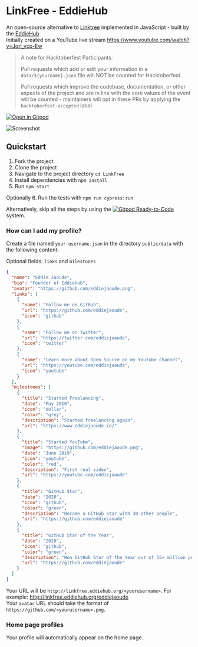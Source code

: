 # LinkFree - EddieHub

An open-source alternative to [Linktree](https://linktr.ee/) implemented in JavaScript - built by the [EddieHub](https://www.eddiehub.org)\
Initially created on a YouTube live stream <https://www.youtube.com/watch?v=Jorl_vcp-Ew>

> A note for Hacktoberfest Participants:
> 
> Pull requests which add or edit your information in a `data/${yourname}.json` file will NOT be counted for Hacktoberfest.
>
> Pull requests which improve the codebase, documentation, or other aspects of the project and are in line with the core values
> of the event will be counted - maintainers will opt in these PRs by applying the `hacktoberfest-accepted` label.

[![Open in Gitpod](https://gitpod.io/button/open-in-gitpod.svg)](https://gitpod.io/#https://github.com/EddieHubCommunity/LinkFree)

![Screenshot](https://user-images.githubusercontent.com/60853067/133296120-dbdb1799-4cca-4708-81ce-05edc65e59c9.png)

## Quickstart

1. Fork the project
2. Clone the project
3. Navigate to the project directory `cd LinkFree`
4. Install dependencies with `npm install`
5. Run `npm start`

Optionally
6. Run the tests with `npm run cypress:run`

Alternatively, skip all the steps by using the [![Gitpod Ready-to-Code](https://img.shields.io/badge/Gitpod-Ready--to--Code-blue?logo=gitpod)](https://gitpod.io/#https://github.com/EddieHubCommunity/LinkFree/) system.

### How can I add my profile?

Create a file named `your-username.json` in the directory `public/data` with the following content:

Optional fields: `links` and `milestones`

```json
{
  "name": "Eddie Jaoude",
  "bio": "Founder of EddieHub",
  "avatar": "https://github.com/eddiejaoude.png",
  "links": [
    {
      "name": "Follow me on GitHub",
      "url": "https://github.com/eddiejaoude",
      "icon": "github"
    },
    {
      "name": "Follow me on Twitter",
      "url": "https://twitter.com/eddiejaoude",
      "icon": "twitter"
    },
    {
      "name": "Learn more about Open Source on my YouTube channel",
      "url": "https://youtube.com/eddiejaoude",
      "icon": "youtube"
    }
  ],
  "milestones": [
    {
      "title": "Started Freelancing",
      "date": "May 2010",
      "icon": "dollar",
      "color": "grey",
      "description": "Started freelancing again",
      "url": "https://www.eddiejaoude.io/"
    },
    {
      "title": "Started YouTube",
      "image": "https://github.com/eddiejaoude.png",
      "date": "June 2019",
      "icon": "youtube",
      "color": "red",
      "description": "First real video",
      "url": "https://youtube.com/eddiejaoude"
    },
    {
      "title": "GitHub Star",
      "date": "2020",
      "icon": "github",
      "color": "green",
      "description": "Became a GitHub Star with 30 other people",
      "url": "https://github.com/eddiejaoude"
    },
    {
      "title": "GitHub Star of the Year",
      "date": "2020",
      "icon": "github",
      "color": "green",
      "description": "Won GitHub Star of the Year out of 55+ million people",
      "url": "https://github.com/eddiejaoude"
    }
  ]
}
```

Your URL will be `http://linkfree.eddiehub.org/<yourusername>`. For example: <http://linkfree.eddiehub.org/eddiejaoude>\
Your `avatar` URL should take the format of `https://github.com/<yourusername>.png`.

### Home page profiles

Your profile will automatically appear on the home page.
